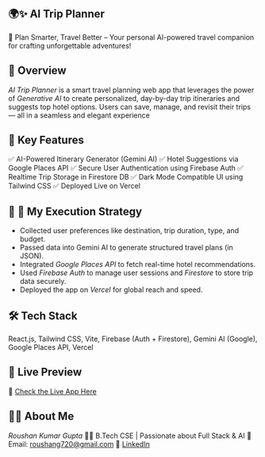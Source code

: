 ## 🌍✨ AI Trip Planner
🚀 Plan Smarter, Travel Better – Your personal AI-powered travel companion for crafting unforgettable adventures!

## 📖 Overview

*AI Trip Planner* is a smart travel planning web app that leverages the power of *Generative AI* to create personalized, day-by-day trip itineraries and suggests top hotel options. Users can save, manage, and revisit their trips — all in a seamless and elegant experience

## 🎯 Key Features
✅ AI-Powered Itinerary Generator (Gemini AI)
✅ Hotel Suggestions via Google Places API
✅ Secure User Authentication using Firebase Auth
✅ Realtime Trip Storage in Firestore DB
✅ Dark Mode Compatible UI using Tailwind CSS
✅ Deployed Live on Vercel

## 🧠 🎯 My Execution Strategy

* Collected user preferences like destination, trip duration, type, and budget.
* Passed data into Gemini AI to generate structured travel plans (in JSON).
* Integrated *Google Places API* to fetch real-time hotel recommendations.
* Used *Firebase Auth* to manage user sessions and *Firestore* to store trip data securely.
* Deployed the app on *Vercel* for global reach and speed.

## 🛠️ Tech Stack
React.js, Tailwind CSS, Vite, Firebase (Auth + Firestore), Gemini AI (Google), Google Places API, Vercel

## 🚀 Live Preview

🔗 [Check the Live App Here](https://ai-trip-planner-web-tawny-seven.vercel.app/)

## 🙋‍♂ About Me

*Roushan Kumar Gupta*
👨‍💻 B.Tech CSE | Passionate about Full Stack & AI
📧 Email: [roushang720@gmail.com](roushang720@gmail.com)
🔗 [LinkedIn](https://www.linkedin.com/in/roushan-gupta-2aa923257/)


